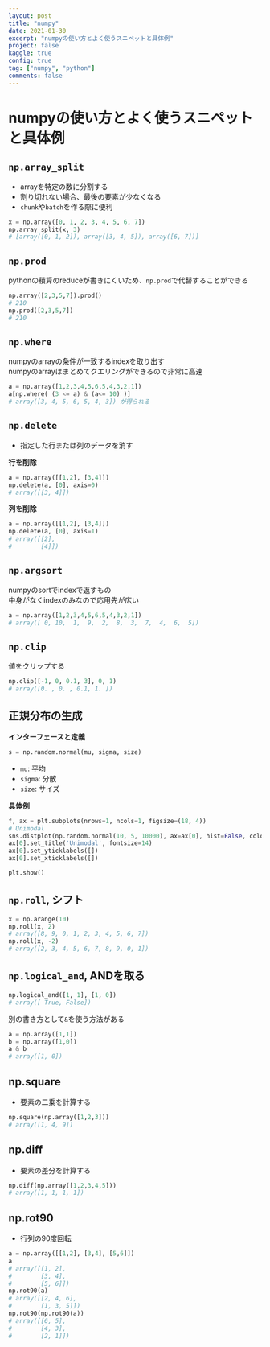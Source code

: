 ```yaml
---
layout: post
title: "numpy"
date: 2021-01-30
excerpt: "numpyの使い方とよく使うスニペットと具体例"
project: false
kaggle: true
config: true
tag: ["numpy", "python"]
comments: false
---
```


# numpyの使い方とよく使うスニペットと具体例


## `np.array_split`
 - arrayを特定の数に分割する  
 - 割り切れない場合、最後の要素が少なくなる  
 - `chunk`や`batch`を作る際に便利

```python
x = np.array([0, 1, 2, 3, 4, 5, 6, 7])
np.array_split(x, 3) 
# [array([0, 1, 2]), array([3, 4, 5]), array([6, 7])]
```

## `np.prod`
pythonの積算のreduceが書きにくいため、`np.prod`で代替することができる  
```python
np.array([2,3,5,7]).prod() 
# 210
np.prod([2,3,5,7]) 
# 210
```

## `np.where`
numpyのarrayの条件が一致するindexを取り出す  
numpyのarrayはまとめてクエリングができるので非常に高速  

```python
a = np.array([1,2,3,4,5,6,5,4,3,2,1])
a[np.where( (3 <= a) & (a<= 10) )]
# array([3, 4, 5, 6, 5, 4, 3]) が得られる
```

## `np.delete`
 - 指定した行または列のデータを消す

**行を削除**  
```python
a = np.array([[1,2], [3,4]])
np.delete(a, [0], axis=0)
# array([[3, 4]])
```

**列を削除**  
```python
a = np.array([[1,2], [3,4]])
np.delete(a, [0], axis=1)
# array([[2],
#        [4]])
```

## `np.argsort`
numpyのsortでindexで返すもの  
中身がなくindexのみなので応用先が広い  
```python
a = np.array([1,2,3,4,5,6,5,4,3,2,1])
# array([ 0, 10,  1,  9,  2,  8,  3,  7,  4,  6,  5]) 
```

## `np.clip`
値をクリップする
```python
np.clip([-1, 0, 0.1, 3], 0, 1) 
# array([0. , 0. , 0.1, 1. ])
```

## 正規分布の生成

**インターフェースと定義**  
```python
s = np.random.normal(mu, sigma, size)
```
 - `mu`: 平均
 - `sigma`: 分散
 - `size`: サイズ

**具体例**  
```python
f, ax = plt.subplots(nrows=1, ncols=1, figsize=(18, 4))
# Unimodal
sns.distplot(np.random.normal(10, 5, 10000), ax=ax[0], hist=False, color='blue')
ax[0].set_title('Unimodal', fontsize=14)
ax[0].set_yticklabels([])
ax[0].set_xticklabels([])

plt.show()
```

## `np.roll`, シフト

```python
x = np.arange(10)
np.roll(x, 2)
# array([8, 9, 0, 1, 2, 3, 4, 5, 6, 7])
np.roll(x, -2)
# array([2, 3, 4, 5, 6, 7, 8, 9, 0, 1])
```

## `np.logical_and`, ANDを取る

```python
np.logical_and([1, 1], [1, 0])
# array([ True, False])
```

別の書き方として`&`を使う方法がある

```python
a = np.array([1,1])
b = np.array([1,0])
a & b
# array([1, 0])
```

## np.square
 - 要素の二乗を計算する

```python
np.square(np.array([1,2,3]))
# array([1, 4, 9])
```

## np.diff
 - 要素の差分を計算する

```python
np.diff(np.array([1,2,3,4,5]))
# array([1, 1, 1, 1])
```

## np.rot90
 - 行列の90度回転

```python
a = np.array([[1,2], [3,4], [5,6]])
a
# array([[1, 2],
#        [3, 4],
#        [5, 6]])
np.rot90(a)
# array([[2, 4, 6],
#        [1, 3, 5]])
np.rot90(np.rot90(a))
# array([[6, 5],
#        [4, 3],
#        [2, 1]])
```
